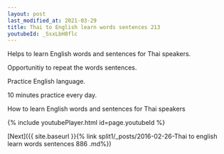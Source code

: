 ```yaml
---
layout: post
last_modified_at: 2021-03-29
title: Thai to English learn words sentences 213 
youtubeId: _SsxLbH8flc
---
```

 
 
Helps to learn English words and sentences for Thai speakers.

Opportunitiy to repeat the words sentences. 

Practice English language. 
 
10 minutes practice every day. 
 
How to learn English words and sentences for Thai speakers 
 
{% include youtubePlayer.html id=page.youtubeId %}
 
 
[Next]({{ site.baseurl }}{% link  split1/_posts/2016-02-26-Thai to english learn words sentences 886 .md%})
 

